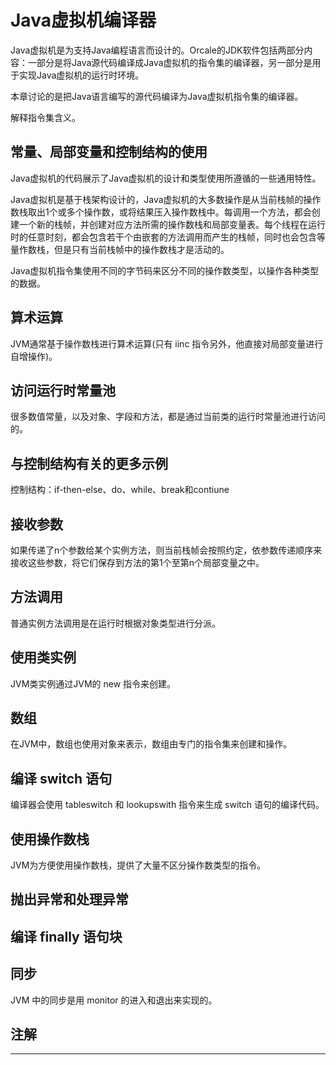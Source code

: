 #   Java虚拟机编译器

Java虚拟机是为支持Java编程语言而设计的。Orcale的JDK软件包括两部分内容：一部分是将Java源代码编译成Java虚拟机的指令集的编译器，另一部分是用于实现Java虚拟机的运行时环境。

本章讨论的是把Java语言编写的源代码编译为Java虚拟机指令集的编译器。

解释指令集含义。

##  常量、局部变量和控制结构的使用

Java虚拟机的代码展示了Java虚拟机的设计和类型使用所遵循的一些通用特性。

Java虚拟机是基于栈架构设计的，Java虚拟机的大多数操作是从当前栈帧的操作数栈取出1个或多个操作数，或将结果压入操作数栈中。每调用一个方法，都会创建一个新的栈帧，并创建对应方法所需的操作数栈和局部变量表。每个线程在运行时的任意时刻，都会包含若干个由嵌套的方法调用而产生的栈帧，同时也会包含等量作数栈，但是只有当前栈帧中的操作数栈才是活动的。

Java虚拟机指令集使用不同的字节码来区分不同的操作数类型，以操作各种类型的数据。


##  算术运算

JVM通常基于操作数栈进行算术运算(只有 iinc 指令另外，他直接对局部变量进行自增操作)。

##  访问运行时常量池

很多数值常量，以及对象、字段和方法，都是通过当前类的运行时常量池进行访问的。

## 与控制结构有关的更多示例

控制结构：if-then-else、do、while、break和contiune

##  接收参数

如果传递了n个参数给某个实例方法，则当前栈帧会按照约定，依参数传递顺序来接收这些参数，将它们保存到方法的第1个至第n个局部变量之中。

##  方法调用

普通实例方法调用是在运行时根据对象类型进行分派。

##  使用类实例

JVM类实例通过JVM的 new 指令来创建。

##  数组

在JVM中，数组也使用对象来表示，数组由专门的指令集来创建和操作。

##  编译 switch 语句

编译器会使用 tableswitch 和 lookupswith 指令来生成 switch 语句的编译代码。

##  使用操作数栈

JVM为方便使用操作数栈，提供了大量不区分操作数类型的指令。

##  抛出异常和处理异常

##  编译 finally 语句块

##  同步

JVM 中的同步是用 monitor 的进入和退出来实现的。

##  注解

----


